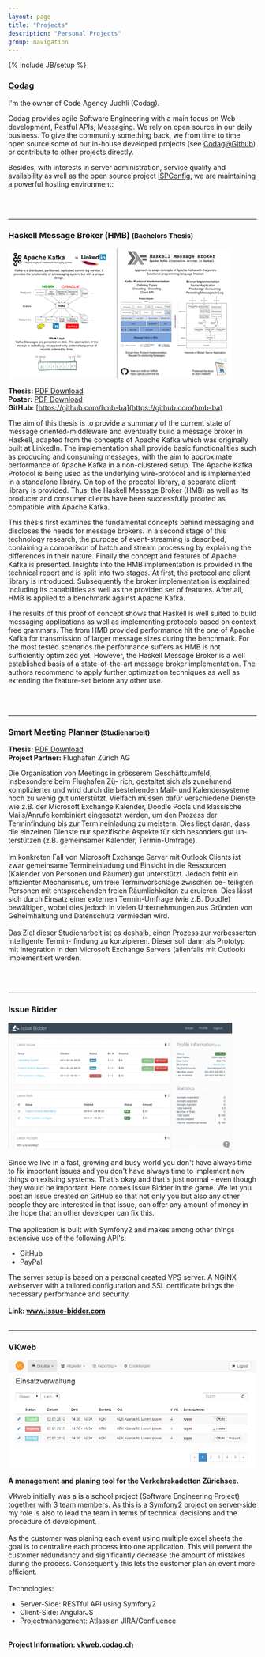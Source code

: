 ```yaml
---
layout: page
title: "Projects"
description: "Personal Projects"
group: navigation
---
```

{% include JB/setup %}

### [Codag](http://codag.ch)

I'm the owner of Code Agency Juchli (Codag).

Codag provides agile Software Engineering with a main focus on Web development, Restful APIs, Messaging.
We rely on open source in our daily business. To give the community something back, we from time to time open source some of our in-house developed projects (see [Codag@Github](https://github.com/Codag)) or contribute to other projects directly.

Besides, with interests in server administration, service quality and availability as well as the open source project [ISPConfig](http://ispconfig.org), we are maintaining a powerful hosting environment:

<br /><br />

* * *

### Haskell Message Broker (HMB) <small>(Bachelors Thesis)</small>

<a href="../uploads/Thesis_Poster_mjuchli_lwolf.pdf"><img src="../uploads/hmb_poster_partial.png" width="90%" /></a>

**Thesis:** [PDF Download](../uploads/Thesis_eprints_mjuchli_lwolf.pdf) <br>
**Poster:** [PDF Download](../uploads/Thesis_Poster_mjuchli_lwolf.pdf) <br>
**GitHub:** [https://github.com/hmb-ba](https://github.com/hmb-ba) <br>

The aim of this thesis is to provide a summary of the current state of message
oriented-middleware and eventually build a message broker in Haskell, adapted
from the concepts of Apache Kafka which was originally built at LinkedIn. The
implementation shall provide basic functionalities such as producing and
consuming messages, with the aim to approximate performance of Apache Kafka
in a non-clustered setup. The Apache Kafka Protocol is being used as the
underlying wire-protocol and is implemented in a standalone library. On top of
the procotol library, a separate client library is provided. Thus, the Haskell
Message Broker (HMB) as well as its producer and consumer clients have been
successfully proofed as compatible with Apache Kafka.

This thesis first examines the fundamental concepts behind messaging and
discloses the needs for message brokers.  In a second stage of this
technology research, the purpose of event-streaming is described, containing a
comparison of batch and stream processing by explaining the
differences in their nature. Finally the concept and features of Apache
Kafka is presented.  Insights into the HMB implementation is provided in the
technical report and is split into two stages.  At first, the protocol
and client library is introduced. Subsequently the broker implementation
is explained including its capabilities as well as the provided
set of features. After all, HMB is applied to a benchmark against
Apache Kafka.

The results of this proof of concept shows that Haskell is well suited to build
messaging applications as well as implementing protocols based on context free
grammars. The from HMB provided performance hit the one of Apache Kafka for
transmission of larger message sizes during the benchmark. For the most tested
scenarios the performance suffers as HMB is not sufficiently optimized yet.
However, the Haskell Message Broker is a well established basis of a
state-of-the-art message broker implementation. The authors recommend to apply
further optimization techniques as well as extending the feature-set before any
other use.

<br /> <br />

* * *

### Smart Meeting Planner <small>(Studienarbeit)</small>

<b>Thesis:</b> <a href="../uploads/Thesis_Studienarbeit_SMP.pdf">PDF Download</a><br>
<b>Project Partner:</b> Flughafen Zürich AG

Die Organisation von Meetings in grösserem Geschäftsumfeld, insbesondere beim Flughafen Zü-
rich, gestaltet sich als zunehmend komplizierter und wird durch die bestehenden Mail- und
Kalendersysteme noch zu wenig gut unterstützt. Vielfach müssen dafür verschiedene Dienste wie
z.B. der Microsoft Exchange Kalender, Doodle Pools und klassische Mails/Anrufe kombiniert
eingesetzt werden, um den Prozess der Terminfindung bis zur Termineinladung zu meistern.
Dies liegt daran, dass die einzelnen Dienste nur spezifische Aspekte für sich besonders gut un-
terstützen (z.B. gemeinsamer Kalender, Termin-Umfrage).
<br><br>
Im konkreten Fall von Microsoft Exchange Server mit Outlook Clients ist zwar gemeinsame
Termineinladung und Einsicht in die Ressourcen (Kalender von Personen und Räumen) gut
unterstützt. Jedoch fehlt ein effizienter Mechanismus, um freie Terminvorschläge zwischen be-
teiligten Personen mit entsprechenden freien Räumlichkeiten zu eruieren. Dies lässt sich durch
Einsatz einer externen Termin-Umfrage (wie z.B. Doodle) bewältigen, wobei dies jedoch in vielen
Unternehmungen aus Gründen von Geheimhaltung und Datenschutz vermieden wird.
<br><br>
Das Ziel dieser Studienarbeit ist es deshalb, einen Prozess zur verbesserten intelligente Termin-
findung zu konzipieren. Dieser soll dann als Prototyp mit Integration in den Microsoft Exchange
Servers (allenfalls mit Outlook) implementiert werden.

<br /> <br />

* * *

### Issue Bidder

<a href="/assets/img/issuebidder_profile.png"><img src="/assets/img/issuebidder_profile.png" width="90%" /></a>

Since we live in a fast, growing and busy world you don't have always time to fix important issues and you don't have always time to implement new things on existing systems. That's okay and that's just normal - even though they would be important. Here comes Issue Bidder in the game. We let you post an Issue created on GitHub so that not only you but also any other people they are interested in that issue, can offer any amount of money in the hope that an other developer can fix this.
<br><br>
The application is built with Symfony2 and makes among other things extensive use of the following API's:
<ul>
    <li>GitHub</li>
    <li>PayPal</li>
</ul>
The server setup is based on a personal created VPS server.
A NGINX webserver with a tailored configuration and SSL certificate brings the necessary performance and security.
<br><br>
<b>Link: <a target="_blank" href="https://issue-bidder.com">www.issue-bidder.com</a></b>
<br /> <br />

* * *

### VKweb

<a href="/assets/img/vkweb_einsatzverwaltung.png"><img src="/assets/img/vkweb_einsatzverwaltung.png" wdith="80%" /></a>

**A management and planing tool for the Verkehrskadetten Zürichsee.**

VKweb initially was a is a school project (Software Engineering Project) together with 3 team members. As this is a Symfony2 project on server-side my role is also to lead the team in terms of technical decisions and the procedure of development.
<br><br>
As the customer was planing each event using multiple excel sheets the goal is to centralize each process into one application. This will prevent the customer redundancy and significantly decrease the amount of mistakes during the process.
Consequently this lets the customer plan an event more efficient.
<br><br>
Technologies:
<ul>
    <li>Server-Side: RESTful API using Symfony2</li>
    <li>Client-Side: AngularJS</li>
    <li>Projectmanagement: Atlassian JIRA/Confluence</li>
</ul>
<br>
<b>Project Information: <a target="_blank" href="http://vkweb.codag.ch">vkweb.codag.ch</a></b>
